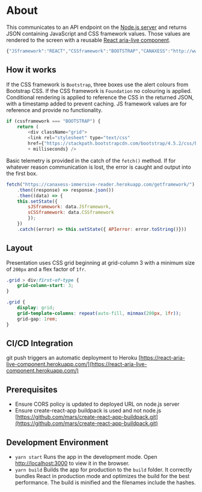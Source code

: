 # About
This communicates to an API endpoint on the [Node.js server](https://github.com/canaxess/immersive-reader) and returns JSON containing JavaScript and CSS framework values. Those values are rendered to the screen with a reusable [React aria-live component](https://github.com/canaxess/aria-live-component).

```javascript
{"JSframework":"REACT","CSSframework":"BOOTSTRAP","CANAXESS":"http://www.canaxess.com.au"}
```

## How it works
If the CSS framework is `Bootstrap`, three boxes use the alert colours from Bootstrap CSS. If the CSS framework is `Foundation` no colouring is applied. Conditional rendering is applied to reference the CSS in the returned JSON, with a timestamp added to prevent caching. JS framework values are for reference and provide no functionality.

```javascript
if (cssframework === "BOOTSTRAP") {
    return (
        <div className="grid">
        <link rel="stylesheet" type="text/css" 
        href={"https://stackpath.bootstrapcdn.com/bootstrap/4.5.2/css/bootstrap.min.css?" 
        + milliseconds} />
```

Basic telemetry is provided in the catch of the `fetch()` method. If for whatever reason communication is lost, the error is caught and output into the first box.

```javascript
fetch("https://canaxess-immersive-reader.herokuapp.com/getframework/")
    .then((response) => response.json())
    .then((data) => {
    this.setState({
        sJSframework: data.JSframework,
        sCSSframework: data.CSSframework
        });
    })
    .catch((error) => this.setState({ APIerror: error.toString()}))
```

## Layout
Presentation uses CSS grid beginning at grid-column 3 with a minimum size of `200px` and a flex factor of `1fr`.

```css
.grid > div:first-of-type {
    grid-column-start: 3;
}

.grid {
    display: grid;
    grid-template-columns: repeat(auto-fill, minmax(200px, 1fr));
    grid-gap: 1rem;
}
```

## CI/CD Integration
git push triggers an automatic deployment to Heroku [https://react-aria-live-component.herokuapp.com/](https://react-aria-live-component.herokuapp.com/)

## Prerequisites
* Ensure CORS policy is updated to deployed URL on node.js server
* Ensure create-react-app buildpack is used and not node.js [https://github.com/mars/create-react-app-buildpack.git](https://github.com/mars/create-react-app-buildpack.git)

## Development Environment
* `yarn start` Runs the app in the development mode. Open [http://localhost:3000](http://localhost:3000) to view it in the browser.
* `yarn build` Builds the app for production to the `build` folder. It correctly bundles React in production mode and optimizes the build for the best performance. The build is minified and the filenames include the hashes.
